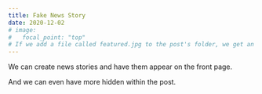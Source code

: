 ```yaml
---
title: Fake News Story
date: 2020-12-02
# image:
#   focal_point: "top"
# If we add a file called featured.jpg to the post's folder, we get an image for the story too.
---
```


We can create news stories and have them appear on the front page.

<!--more-->

And we can even have more hidden within the post.
